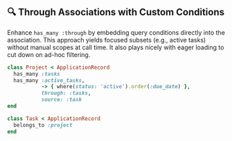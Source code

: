 ## 🔍 Through Associations with Custom Conditions
Enhance `has_many :through` by embedding query conditions directly into the association. This approach yields focused subsets (e.g., active tasks) without manual scopes at call time. It also plays nicely with eager loading to cut down on ad-hoc filtering.

```ruby
class Project < ApplicationRecord
  has_many :tasks
  has_many :active_tasks,
           -> { where(status: 'active').order(:due_date) },
           through: :tasks,
           source: :task
end

class Task < ApplicationRecord
  belongs_to :project
end
```